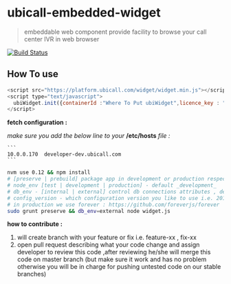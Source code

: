 # ubicall-embedded-widget
> embeddable web component provide facility to browse your call center IVR in web browser

[![Build Status](https://travis-ci.org/Ubicall/ubicall-embedded-widget.svg)](https://travis-ci.org/Ubicall/ubicall-embedded-widget.svg)

## How To use
```javascript
<script src="https://platform.ubicall.com/widget/widget.min.js"></script>
<script type="text/javascript">
  ubiWidget.init({containerId :"Where To Put ubiWidget",licence_key : "YOUR LICENSE KEY"});
</script>
```

**fetch configuration :**

  *make sure you add the below line to your* **/etc/hosts** *file :*

    ```
    10.0.0.170  developer-dev.ubicall.com
    ```

``` bash
nvm use 0.12 && npm install
# [preserve | prebuild] package app in development or production respectively
# node_env [test | development | production] - default _development_
# db_env - [internal | external] control db connections attributes , default *internal* which use internal_ip and internal_port to connect to DB - default _internel_
# config_version - which configuration version you like to use i.e. 20150920 - default _specified in settings.js_
# in production we use forever : https://github.com/foreverjs/forever
sudo grunt preserve && db_env=external node widget.js
```
**how to contribute :**

1. will create branch with your feature or fix i.e. feature-xx , fix-xx
2. open pull request describing what your code change and assign developer to review this code ,after reviewing he/she will merge this code on master branch (but make sure it work and has no problem otherwise you will be in charge for pushing untested code on our stable branches)
